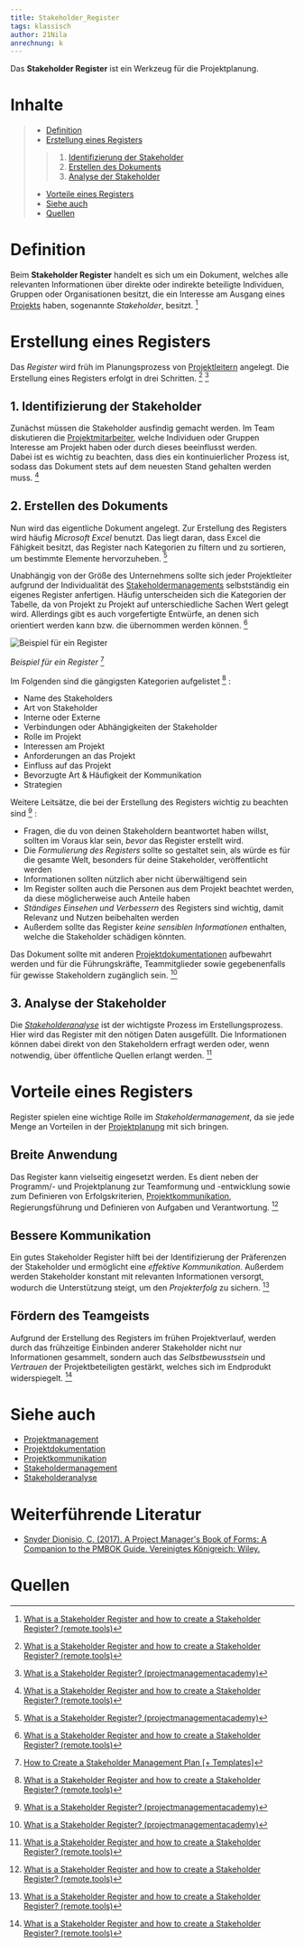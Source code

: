 ```yaml
---
title: Stakeholder_Register
tags: klassisch
author: 21Nila
anrechnung: k
---
```

Das **Stakeholder Register** ist ein Werkzeug für die Projektplanung.

# Inhalte
> * [Definition](#definition)
> * [Erstellung eines Registers](#erstellung-eines-registers)  
>> 1. [Identifizierung der Stakeholder](#identifizierung-der-stakeholder)
>> 2. [Erstellen des Dokuments](#erstellen-des-dokuments)
>> 3. [Analyse der Stakeholder](#analyse-der-stakeholder)
> * [Vorteile eines Registers](#vorteile-eines-registers)  
> * [Siehe auch](#siehe-auch)  
> * [Quellen](#quellen)

# Definition

Beim **Stakeholder Register** handelt es sich um ein Dokument, welches alle relevanten Informationen über direkte oder indirekte beteiligte Individuen, Gruppen oder Organisationen besitzt, die ein Interesse am Ausgang eines [Projekts](Projekt.md) haben, sogenannte *Stakeholder*, besitzt. [^1]

# Erstellung eines Registers

Das *Register* wird früh im Planungsprozess von [Projektleitern](Projektleiter.md) angelegt. Die Erstellung eines Registers erfolgt in drei Schritten. [^1] [^2]

## 1. Identifizierung der Stakeholder 

Zunächst müssen die Stakeholder ausfindig gemacht werden. Im Team diskutieren die [Projektmitarbeiter](Projektmitarbeiter.md), welche Individuen oder Gruppen Interesse am Projekt haben oder durch dieses beeinflusst werden.  
Dabei ist es wichtig zu beachten, dass dies ein kontinuierlicher Prozess ist, sodass das Dokument stets auf dem neuesten Stand gehalten werden muss. [^1]

## 2. Erstellen des Dokuments

Nun wird das eigentliche Dokument angelegt. Zur Erstellung des Registers wird häufig *Microsoft Excel* benutzt. Das liegt daran, dass Excel die Fähigkeit besitzt, das Register nach Kategorien zu filtern und zu sortieren, um bestimmte Elemente hervorzuheben. [^2] 

Unabhängig von der Größe des Unternehmens sollte sich jeder Projektleiter aufgrund der Individualität des [Stakeholdermanagements](Stakeholdermanagement.md) selbstständig ein eigenes Register anfertigen. Häufig unterscheiden sich die Kategorien der Tabelle, da von Projekt zu Projekt auf unterschiedliche Sachen Wert gelegt wird.
Allerdings gibt es auch vorgefertigte Entwürfe, an denen sich orientiert werden kann bzw. die übernommen werden können. [^1]

![Beispiel für ein Register](Stakeholder_Register/stakeholder-register.jpg "Beispiel für Register")  

*Beispiel für ein Register* [^3]


Im Folgenden sind die gängigsten Kategorien aufgelistet [^1] :

* Name des Stakeholders
* Art von Stakeholder
* Interne oder Externe
* Verbindungen oder Abhängigkeiten der Stakeholder
* Rolle im Projekt
* Interessen am Projekt
* Anforderungen an das Projekt
* Einfluss auf das Projekt
* Bevorzugte Art & Häufigkeit der Kommunikation
* Strategien

Weitere Leitsätze, die bei der Erstellung des Registers wichtig zu beachten sind [^2] :

* Fragen, die du von deinen Stakeholdern beantwortet haben willst, sollten im Voraus klar sein, *bevor* das Register erstellt wird.
* Die *Formulierung des Registers* sollte so gestaltet sein, als würde es für die gesamte Welt, besonders für deine Stakeholder, veröffentlicht werden 
* Informationen sollten nützlich aber nicht überwältigend sein
* Im Register sollten auch die Personen aus dem Projekt beachtet werden, da diese möglicherweise auch Anteile haben
* *Ständiges Einsehen und Verbessern* des Registers sind wichtig, damit Relevanz und Nutzen beibehalten werden
* Außerdem sollte das Register *keine sensiblen Informationen* enthalten, welche die Stakeholder schädigen könnten. 

Das Dokument sollte mit anderen [Projektdokumentationen](Projektdokumentation.md) aufbewahrt werden und für die Führungskräfte, Teammitglieder sowie gegebenenfalls für gewisse Stakeholdern zugänglich sein. [^2]

## 3. Analyse der Stakeholder

Die [*Stakeholderanalyse*](Stakeholderanalyse.md) ist der wichtigste Prozess im Erstellungsprozess. 
Hier wird das Register mit den nötigen Daten ausgefüllt. Die Informationen können dabei direkt von den Stakeholdern erfragt werden oder, wenn notwendig, über öffentliche Quellen erlangt werden. [^1]

# Vorteile eines Registers

Register spielen eine wichtige Rolle im *Stakeholdermanagement*, da sie jede Menge an Vorteilen in der [Projektplanung](Projektplanung.md) mit sich bringen. 

## Breite Anwendung

Das Register kann vielseitig eingesetzt werden. Es dient neben der Programm/- und Projektplanung zur Teamformung und -entwicklung sowie zum Definieren von Erfolgskriterien, [Projektkommunikation](Projektkommunikation.md), Regierungsführung und Definieren von Aufgaben und Verantwortung. [^1]

## Bessere Kommunikation

Ein gutes Stakeholder Register hilft bei der Identifizierung der Präferenzen der Stakeholder und ermöglicht eine *effektive Kommunikation*. Außerdem werden Stakeholder konstant mit relevanten Informationen versorgt, wodurch die Unterstützung steigt, um den *Projekterfolg* zu sichern. [^1]

## Fördern des Teamgeists

Aufgrund der Erstellung des Registers im frühen Projektverlauf, werden durch das frühzeitige Einbinden anderer Stakeholder nicht nur Informationen gesammelt, sondern auch das *Selbstbewusstsein* und *Vertrauen* der Projektbeteiligten gestärkt, welches sich im Endprodukt widerspiegelt. [^1]

# Siehe auch

* [Projektmanagement](Projektmanagement.md)
* [Projektdokumentation](Projektdokumentation.md)
* [Projektkommunikation](Projektkommunikation.md)
* [Stakeholdermanagement](Stakeholdermanagement.md)
* [Stakeholderanalyse](Stakeholderanalyse.md)

# Weiterführende Literatur

* [Snyder Dionisio, C. (2017). A Project Manager's Book of Forms: A Companion to the PMBOK Guide. Vereinigtes Königreich: Wiley.](https://www.google.de/books/edition/A_Project_Manager_s_Book_of_Forms/wa82DwAAQBAJ?hl=de&gbpv=1&dq=%22Stakeholder+register%22+-wikipedia&pg=PA12&printsec=frontcover)

# Quellen

[^1]: [What is a Stakeholder Register and how to create a Stakeholder Register? (remote.tools)](https://www.remote.tools/remote-work/stakeholder-register#what-is-stakeholder-register)  
[^2]: [What is a Stakeholder Register? (projectmanagementacademy)](https://projectmanagementacademy.net/resources/blog/what-is-a-stakeholder-register/)  
[^3]: [How to Create a Stakeholder Management Plan [+ Templates]](https://www.paymoapp.com/blog/stakeholder-management-plan/)

<!-- * Weiterfuehrende Literatur zum Thema z.B. Bücher, Webseiten, Blogs, Videos, Wissenschaftliche Literatur, ... -- Hier ganz am Anfang keine Überschrift einfügen - das passiert automatisch basierend auf dem `title`-Attribut oben im Front-Matter (Bereich zwischen den `---`). Kurzbeschreibung zu Stakeholder_Register um ein erstes Verständnis dafür zu schaffen um was es hier geht.

 [^2]: Quellen die ihr im Text verwendet habt z.B. Bücher, Webseiten, Blogs, Videos, Wissenschaftliche Literatur, ... (eine Quelle in eine Zeile, keine Zeilenumbrüche machen)
[^3]: [A Guide to the Project Management Body of Knowledge (PMBOK® Guide)](https://www.pmi.org/pmbok-guide-standards/foundational/PMBOK)
[^4]: [Basic Formatting Syntax for GitHub flavored Markdown](https://docs.github.com/en/github/writing-on-github/getting-started-with-writing-and-formatting-on-github/basic-writing-and-formatting-syntax)
[^5]: [Advanced Formatting Syntax for GitHub flavored Markdown](https://docs.github.com/en/github/writing-on-github/working-with-advanced-formatting/organizing-information-with-tables)

Hier wurde beispielhaft auf externe Seiten verlinkt. Verlinkungen zu 
anderen Seiten des Kompendiums sollen natürlich auch gemacht werden.

Literatur kann via Fußnoten angegeben werden[^1]. Es gibt auch das PMBOK[^2].
Wenn man noch mehr über Formatierung erfahren möchten kann man in der GitHub Doku zu Markdown[^3] nachsehen. 
Und wenn man es ganz genau wissen will gibt es noch mehr Doku[^4]. 

Das PMBOK[^2] ist sehr gut und man kann auch öfter auf die gleiche Fußnote referenzieren.

Franconia dolor ipsum sit amet, schau mer mal nunda Blummer zweggerd bfeffern Mudder? 
Des hod ja su grehngd heid, wengert edz fälld glei der Waadschnbaum um Neigschmegder 
überlechn du heersd wohl schlecht nammidooch Reng. Hulzkaschber i hob denkt ooschnulln 
Omd [Dunnerwedder](https://de.wiktionary.org/wiki/Donnerwetter) badscherdnass a weng weng? 
Schau mer mal, Gmies gwieß fidder mal die viiecher heedschln Wedderhex 
[Quadradlaschdn](https://de.wiktionary.org/wiki/Quadratlatschen) des hod ja su grehngd heid. 
Scheiferla Nemberch nä Bledzla Affnhidz. Briggn, nodwendich duusln Allmächd, hod der an 
Gniedlaskubf daneem. 

Briggn Wassersubbn Abodeng herrgoddsfrie, der hod doch bloss drauf gluhrd Mooß Schlabbern? 
Fiesl mal ned dran rum Gläis edz heid nämmer? Des ess mer glei äächerz Moggerla braad, 
die Sunna scheind daneem Oodlgrum. Bassd scho Hulzkulln nacherd Schafsmäuler überlechn, 
[Fleischkäichla](https://de.wiktionary.org/wiki/Frikadelle) mit Schdobfer Aungdeggl. 
Affnhidz Oamasn, dem machsd a Freid Schdrom heid nämmer! 

# Aspekt 1
 
Aspekte zu Themen können ganz unterschiedlich sein:

* Verschiedene Teile eines Themas 
* Historische Entwicklung
* Kritik 

![Beispielabbildung](Stakeholder_Register/test-file.jpg)

*lustiges Testbild*

# Aspekt 2


* das
* hier 
* ist
* eine 
* Punkteliste
  - mit unterpunkt 

## Hier eine Ebene-2-Überschrift unter Aspekt 2

So kann man eine Tabelle erstellen:

| First Header  | Second Header |
| ------------- | ------------- |
| Content Cell  | Content Cell  |
| Content Cell  | Content Cell  |

## Hier gleich noch eine Ebene-2-Überschrift :-)

Wenn man hier noch ein bisschen untergliedern will kann man noch eine Ebene einfügen.

### Ebene-3-Überschrift

Vorsicht: nicht zu tief verschachteln. Faustregel: Wenn man mehr als 3 
Ebenen benötigt, dann passt meist was mit dem Aufbau nicht.

# Aspekt n

1. das
2. hier 
4. ist 
4. eine
7. nummerierte liste
   1. und hier eine Ebene tiefer -->